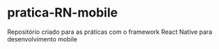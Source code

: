 # pratica-RN-mobile
Repositório criado para as práticas com o framework React Native para desenvolvimento mobile
